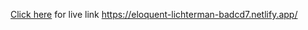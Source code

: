 [Click here](https://eloquent-lichterman-badcd7.netlify.app/) for live link
https://eloquent-lichterman-badcd7.netlify.app/